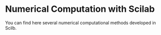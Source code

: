 # Numerical Computation with Scilab
You can find here several numerical computational methods developed in Scilb. 

